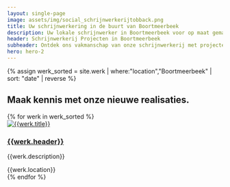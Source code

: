 ```yaml
---
layout: single-page
image: assets/img/social_schrijnwerkerijtobback.png
title: Uw schrijnwerkering in de buurt van Boortmeerbeek
description: Uw lokale schrijnwerker in Boortmeerbeek voor op maat gemaakte houten constructies. Kwaliteit en vakmanschap in elk project
header: Schrijnwerkerij Projecten in Boortmeerbeek
subheader: Ontdek ons vakmanschap van onze schrijnwerkerij met projecten in de regio Boortmeerbeek.
hero: hero-2
---
```


{% assign werk_sorted = site.werk | where:"location","Boortmeerbeek" | sort: "date" | reverse %}

<section id="section-regio">
  <div class="container mt-5">
  <div class="row">
      <div class="col-md-12">
        <h2>Maak kennis met onze nieuwe realisaties.</h2>
      </div>
    </div>
    <div class="row">
      {% for werk in werk_sorted %}
        <div class="col-xs-12 col-md-6 col-lg-3 mt-5">
          <div class="card rounded-lg shadow-sm">
            <a href="{{werk.url}}" class="card-link"><img class="card-img-top" src="../{{werk.img_thumb}}" alt="{{werk.title}}"></a>
            <div class="card-body">
              <a href="{{werk.url}}" class="card-link"><h3 class="card-title">{{werk.header}}</h3></a>
              <p class="card-text">{{werk.description}}</p>
              <div><i class="fa-solid fa-location-dot"></i><span class="werk-meta"> {{werk.location}}</span></div>
            </div>
          </div>
        </div>
      {% endfor %}
    </div>
  </div>
</section>

